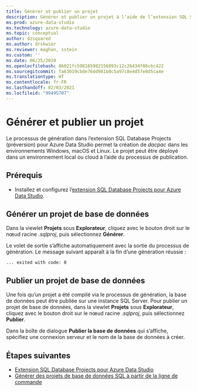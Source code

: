 ```yaml
---
title: Générer et publier un projet
description: Générer et publier un projet à l’aide de l’extension SQL Server Database Projects
ms.prod: azure-data-studio
ms.technology: azure-data-studio
ms.topic: conceptual
author: dzsquared
ms.author: drskwier
ms.reviewer: maghan, sstein
ms.custom: ''
ms.date: 06/25/2020
ms.openlocfilehash: 06021fc598165982156093c12c26434f06cbc422
ms.sourcegitcommit: fa63019cbde76dd981b0c5a97c8e4d57e8d5ca4e
ms.translationtype: HT
ms.contentlocale: fr-FR
ms.lasthandoff: 02/03/2021
ms.locfileid: "99495707"
---
```

# <a name="build-and-publish-a-project"></a>Générer et publier un projet

Le processus de génération dans l’extension SQL Database Projects (préversion) pour Azure Data Studio permet la création de *dacpac* dans les environnements Windows, macOS et Linux. Le projet peut être déployé dans un environnement local ou cloud à l’aide du processus de publication.

## <a name="prerequisites"></a>Prérequis

- Installez et configurez l’[extension SQL Database Projects pour Azure Data Studio](sql-database-project-extension.md).

## <a name="build-a-database-project"></a>Générer un projet de base de données

 Dans la viewlet **Projets** sous **Explorateur**, cliquez avec le bouton droit sur le nœud racine *.sqlproj*, puis sélectionnez **Générer**.

 Le volet de sortie s’affiche automatiquement avec la sortie du processus de génération.  Le message suivant apparaît à la fin d’une génération réussie : 

 ``` ... exited with code: 0 ```

## <a name="publish-a-database-project"></a>Publier un projet de base de données

Une fois qu’un projet a été compilé via le processus de génération, la base de données peut être publiée sur une instance SQL Server. Pour publier un projet de base de données, dans la viewlet **Projets** sous **Explorateur**, cliquez avec le bouton droit sur le nœud racine *.sqlproj*, puis sélectionnez **Publier**.

Dans la boîte de dialogue **Publier la base de données** qui s’affiche, spécifiez une connexion serveur et le nom de la base de données à créer.

## <a name="next-steps"></a>Étapes suivantes

- [Extension SQL Database Projects pour Azure Data Studio](sql-database-project-extension.md)
- [Générer des projets de base de données SQL à partir de la ligne de commande](sql-database-project-extension-build-from-command-line.md)
